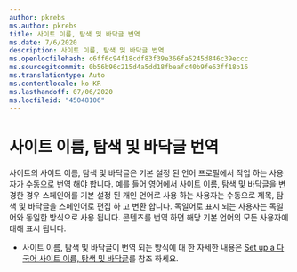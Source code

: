 ```yaml
---
author: pkrebs
ms.author: pkrebs
title: 사이트 이름, 탐색 및 바닥글 번역
ms.date: 7/6/2020
description: 사이트 이름, 탐색 및 바닥글 번역
ms.openlocfilehash: c6ff6c94f18cdf83f39e366fa5245d846c39eccc
ms.sourcegitcommit: 0b56b96c215d4a5dd18fbeafc40b9fe63ff18b16
ms.translationtype: Auto
ms.contentlocale: ko-KR
ms.lasthandoff: 07/06/2020
ms.locfileid: "45048106"
---
```

# <a name="translate-the-site-name-navigation-and-footers"></a>사이트 이름, 탐색 및 바닥글 번역
사이트의 사이트 이름, 탐색 및 바닥글은 기본 설정 된 언어 프로필에서 작업 하는 사용자가 수동으로 번역 해야 합니다. 예를 들어 영어에서 사이트 이름, 탐색 및 바닥글을 변경한 경우 스페인어를 기본 설정 된 개인 언어로 사용 하는 사용자는 수동으로 제목, 탐색 및 바닥글을 스페인어로 편집 하 고 변환 합니다. 독일어로 표시 되는 사용자는 독일어와 동일한 방식으로 사용 됩니다. 콘텐츠를 번역 하면 해당 기본 언어의 모든 사용자에 대해 표시 됩니다.  

- 사이트 이름, 탐색 및 바닥글이 번역 되는 방식에 대 한 자세한 내용은 [Set up a 다국어 사이트 이름, 탐색 및 바닥글](https://support.office.com/en-us/article/create-multilingual-communication-sites-pages-and-news-2bb7d610-5453-41c6-a0e8-6f40b3ed750c#bkmk_muitranslations)를 참조 하세요.
